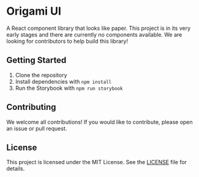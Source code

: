 # Origami UI
A React component library that looks like paper. This project is in its very early stages and there are currently no components available. We are looking for contributors to help build this library!

## Getting Started
1. Clone the repository
2. Install dependencies with `npm install`
3. Run the Storybook with `npm run storybook`

## Contributing
We welcome all contributions! If you would like to contribute, please open an issue or pull request.

## License
This project is licensed under the MIT License. See the [LICENSE](LICENSE) file for details.
